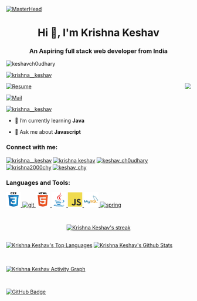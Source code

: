 [![MasterHead](https://media-exp1.licdn.com/dms/image/C5616AQFU6NztKx__qQ/profile-displaybackgroundimage-shrink_350_1400/0/1592192991239?e=1669248000&v=beta&t=b3QNYw5ziLAjZRWj-KqQ6SWh9YOVjOjhPrxh8DVRPXc)](https://KeshavCh0udhary.github.io)

<h1 align="center">Hi 👋, I'm Krishna Keshav</h1>
<h3 align="center">An Aspiring full stack web developer from India</h3>

<p align="left"> <img src="https://komarev.com/ghpvc/?username=keshavch0udhary&label=Visitors&color=0e75b6&style=flat" alt="keshavch0udhary" /> </p>


<p align="left"> <a href="https://KeshavCh0udhary.github.io" target="blank"><img src="https://img.shields.io/badge/Portfolio_-000?style=for-the-badge&logo=ko-fi&logoColor=gold" alt="krishna__keshav" /></a> </p>

<img style="height: 350px;"  align="right" src="https://sharasolutions.com/wp-content/uploads/2019/01/programming.gif"></img>

<p align="left"> <a href="https://drive.google.com/file/d/1X993G4KNPlVUhdNaDCBToXCt3_NUzH78/view?usp=sharing" target="blank"><img src="https://img.shields.io/badge/Resume_-000?style=for-the-badge&logo=files&logoColor=green" alt="Resume"/></a> </p>

<p align="left"> <a href="mailto:krishna2000chy@gmail.com" target="blank"><img src="https://img.shields.io/badge/Reach_to_me_via_Mail_-000?style=for-the-badge&logo=gmail&logoColor=pink" alt="Mail" /></a> </p>

<p align="left"> <a href="https://twitter.com/krishna__keshav" target="blank"><img src="https://img.shields.io/twitter/follow/krishna__keshav?logo=twitter&style=for-the-badge" alt="krishna__keshav" /></a> </p>


- 🌱 I’m currently learning **Java**

- 💬 Ask me about **Javascript**

<h3 align="left">Connect with me:</h3>
<p align="left">
<a href="https://twitter.com/krishna__keshav" target="blank/"><img align="center" src="https://raw.githubusercontent.com/rahuldkjain/github-profile-readme-generator/master/src/images/icons/Social/twitter.svg" alt="krishna__keshav" height="30" width="40" target="blank/"/></a>
<a href="https://linkedin.com/in/krishna-keshav-baa164233" target="blank"><img align="center" src="https://raw.githubusercontent.com/rahuldkjain/github-profile-readme-generator/master/src/images/icons/Social/linked-in-alt.svg" alt="krishna keshav" height="30" width="40" target="blank"/></a>
<a href="https://instagram.com/keshav_ch0udhary" target="blank"><img align="center" src="https://raw.githubusercontent.com/rahuldkjain/github-profile-readme-generator/master/src/images/icons/Social/instagram.svg" alt="keshav_ch0udhary" height="30" width="40" /></a>
<a href="https://www.hackerrank.com/krishna2000chy" target="blank"><img align="center" src="https://raw.githubusercontent.com/rahuldkjain/github-profile-readme-generator/master/src/images/icons/Social/hackerrank.svg" alt="krishna2000chy" height="30" width="40" /></a>
<a href="https://www.leetcode.com/keshav_chy" target="blank"><img align="center" src="https://raw.githubusercontent.com/rahuldkjain/github-profile-readme-generator/master/src/images/icons/Social/leet-code.svg" alt="keshav_chy" height="30" width="40" /></a>
</p>

<h3 align="left">Languages and Tools:</h3>
<p align="left"> <a href="https://www.w3schools.com/css/" target="_blank" rel="noreferrer"> <img src="https://raw.githubusercontent.com/devicons/devicon/master/icons/css3/css3-original-wordmark.svg" alt="css3" width="40" height="40"/> </a> <a href="https://git-scm.com/" target="_blank" rel="noreferrer"> <img src="https://www.vectorlogo.zone/logos/git-scm/git-scm-icon.svg" alt="git" width="40" height="40"/> </a> <a href="https://www.w3.org/html/" target="_blank" rel="noreferrer"> <img src="https://raw.githubusercontent.com/devicons/devicon/master/icons/html5/html5-original-wordmark.svg" alt="html5" width="40" height="40"/> </a> <a href="https://www.java.com" target="_blank" rel="noreferrer"> <img src="https://raw.githubusercontent.com/devicons/devicon/master/icons/java/java-original.svg" alt="java" width="40" height="40"/> </a> <a href="https://developer.mozilla.org/en-US/docs/Web/JavaScript" target="_blank" rel="noreferrer"> <img src="https://raw.githubusercontent.com/devicons/devicon/master/icons/javascript/javascript-original.svg" alt="javascript" width="40" height="40"/> </a> <a href="https://www.mysql.com/" target="_blank" rel="noreferrer"> <img src="https://raw.githubusercontent.com/devicons/devicon/master/icons/mysql/mysql-original-wordmark.svg" alt="mysql" width="40" height="40"/> </a> <a href="https://spring.io/" target="_blank" rel="noreferrer"> <img src="https://www.vectorlogo.zone/logos/springio/springio-icon.svg" alt="spring" width="40" height="40"/> </a> </p>
<br>
<p align="center">
    <a href="https://github.com/KeshavCh0udhary/">
        <img title="🔥 Get streak stats for your profile at git.io/streak-stats" alt="Krishna Keshav's streak" src="https://github-readme-streak-stats.herokuapp.com/?user=KeshavCh0udhary&theme=black-ice&hide_border=true&stroke=0000&background=060A0CD0"/>
    </a>
</p>
<!-- style="display=flex;  max-width: 300px;" -->
 <br/> <div >
    <a  align="left" href="https://github.com/keshavch0udhary"><img alt="Krishna Keshav's Top Languages" src="https://github-readme-stats.vercel.app/api/top-langs/?username=keshavch0udhary&langs_count=8&count_private=true&layout=compact&theme=react&hide_border=true&bg_color=0D1117" /></a>
    <a align="right" href="https://github.com/keshavch0udhary"><img alt="Krishna Keshav's Github Stats" src="https://github-readme-stats.vercel.app/api?username=keshavch0udhary&show_icons=true&count_private=true&theme=react&hide_border=true&bg_color=0D1117" /></a></div>
   
 
  <br/>

<br/>

<a href="https://github.com/KeshavCh0udhary"><img alt="Krishna Keshav Activity Graph" src="https://activity-graph.herokuapp.com/graph?username=KeshavCh0udhary&bg_color=0D1117&color=5BCDEC&line=5BCDEC&point=FFFFFF&hide_border=true" /></a>

<br/>

<a align="right" href="https://github.com/keshavch0udhary?tab=followers"><img src="https://img.shields.io/github/followers/Keshavch0udhary?label=Followers&style=social" alt="GitHub Badge"></a>
